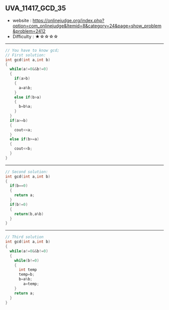 ## UVA_11417_GCD_35
+ website : https://onlinejudge.org/index.php?option=com_onlinejudge&Itemid=8&category=24&page=show_problem&problem=2412
+ Difficulty : ★☆☆☆☆
-------
```c++ 
// You have to know gcd;
// First solution:
int gcd(int a,int b)
{
  while(a!=0&&b!=0)
  {
    if(a>b)
    {
      a=a%b;
    }
    else if(b>a)
    {
      b=b%a;
    }
  }
  if(a>=b)
  {
    cout<<a;
  }
  else if(b>=a)
  {
    cout<<b;
  }
}
```
-------
```c++
// Second solution:
int gcd(int a,int b)
{
  if(b==0)
  {
    return a;
  }
  if(b!=0)
  {
    return(b,a%b)
  }
}
```
-------
```c++
// Third solution
int gcd(int a,int b)
{
  while(a!=0&&b!=0)
  {
    while(b!=0)
    {
      int temp
      temp=b;
      b=a%b;
    	a=temp;
    }
    return a;
  }	
}
```
